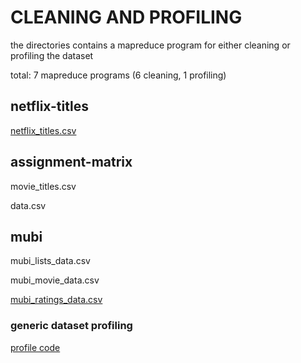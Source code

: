 # CLEANING AND PROFILING

the directories contains a mapreduce program for either cleaning or profiling the dataset

total: 7 mapreduce programs (6 cleaning, 1 profiling)

## netflix-titles

[netflix_titles.csv](/hw9/netflix-titles)

## assignment-matrix

movie_titles.csv <!--[movie_titles.csv](/hw9/movie-titles)-->

data.csv <!--[data.csv](/hw9/data)-->

## mubi

mubi_lists_data.csv <!--[mubi_lists_data.csv](/hw9/mubi-lists)-->

mubi_movie_data.csv <!--[mubi_movie_data.csv](/hw9/mubi-movie)-->

[mubi_ratings_data.csv](/hw9/mubi-ratings)

### generic dataset profiling

[profile code](/hw9/profiling)